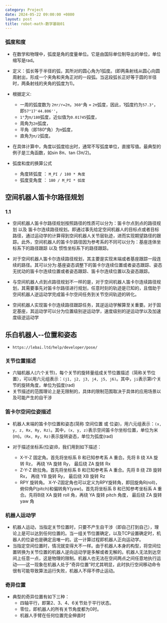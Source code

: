 ```yaml
---
category: Project
date: 2024-05-22 09:00:00 +0800
layout: post
title: robot-math-数学基础01
---
```


### 弧度和度

+ 在数学和物理中，弧度是角的度量单位。它是由国际单位制导出的单位，单位缩写是rad。
+ 定义：弧长等于半径的弧，其所对的圆心角为1弧度。(即两条射线从圆心向圆周射出，形成一个夹角和夹角正对的一段弧。当这段弧长正好等于圆的半径时，两条射线的夹角的弧度为1)。

+ 根据定义:
  + 一周的弧度数为 `2πr/r=2π`，`360°`角 = `2π`弧度，因此，1弧度约为`57.3°`，即`57°17'44.806''`，
  + `1°`为`π/180`弧度，近似值为`0.01745`弧度，
  + 周角为`2π`弧度，
  + 平角（即180°角）为`π`弧度，
  + 直角为`π/2`弧度。

+ 在具体计算中，角度以弧度给出时，通常不写弧度单位，直接写值。最典型的例子是三角函数，如sin 8π、tan (3π/2)。

+ 弧度和度的换算公式
  + 角度转弧度 ： `M_PI / 180 * 角度`
  + 弧度变角度 ： `180 / M_PI * 弧度`


## 空间机器人笛卡尔路径规划

### 1.1

+ 空间机器人笛卡尔路径规划按照路径的性质可以分为：笛卡尔点到点的路径规划 以及 笛卡尔连续路径规划。即通过事先给定空间机器人的目标点或者目标路径，通过运动学的计算得到空间机器人关节层轨迹，进而实现期望路径的跟踪。此外，空间机器人的笛卡尔路径因为参考系的不同可以分为：基座连体坐标系下的路径跟踪 以及 惯性坐标系下的路径跟踪。

+ 对于空间机器人笛卡尔连续路径规划，其主要是实现末端或者基座跟踪一段连续的路径。其可以分为:基座姿态调整下的笛卡尔连续位置或者姿态跟踪、姿态无扰动的笛卡尔连续位置或者姿态跟踪、笛卡尔连续位置以及姿态跟踪。
+ 与空间机器人点到点路径规划不一样的是，对于空间机器人笛卡尔连续路径规划，其需要事先对笛卡尔路径进行规划，任意时刻的轨迹是已知的，且借助于空间机器人逆运动学完成笛卡尔空间任务到关节空间轨迹的转化。

+ 空间机器人实现笛卡尔连续路径跟踪任务，其逆运动学解算至关重要。对于固定基座，其运动学可以分为位置级别逆运动学，速度级别的逆运动学以及加速度级逆运动学

## 乐白机器人--位置和姿态

+ `https://lebai.ltd/help/developer/pose/`

### 关节位置描述

+ 六轴机器人(六个关节)，每个关节的旋转量组成关节位置描述（简称关节位置），可以用六元组表示：`(j1, j2, j3, j4, j5, j6)`。其中，`ji`表示第i个关节的旋转角度，单位为弧度(rad)
+ 关节描述的范围理论上是无限制的，具体的限制范围取决于具体的应用场景以及可能产生的自干涉

### 笛卡尔空间位姿描述

+ 机器人末端的笛卡尔位置和姿态(简称 空间位置 或 位姿)，用六元组表示：`(x, y, z, Rx, Ry, Rz)`。其中，`(x, y, z)`表示空间笛卡尔坐标位置，单位为米(m)。`(Rx, Ry, Rz)`表示旋转姿态，单位为弧度(rad)

+ 对于描述坐标系(位姿)B，我们用到如下描述：
  + X-Y-Z 固定角。首先将坐标系 B 和已知参考系 A 重合。先将 B 绕 XA 旋转 Rz， 再绕 YA 旋转 Ry， 最后绕 ZA 旋转 Rx
  + Z-Y-Z 欧拉角。首先将坐标系 B 和已知参考系 A 重合。先将 B 绕 ZB 旋转 Rx， 再绕 YB 旋转 Ry， 最后绕 XB 旋转 Rz
  + RPY 旋转角。 X-Y-Z固定角也可以定义为RPY旋转角，即回旋角R(roll)，俯仰角P(pitch)和偏转角Y(yaw)。首先将坐标系 B 和已知参考坐标系 A 重合。先将B绕 XA 旋转 roll 角，再绕 YA 旋转 pitch 角度， 最后绕 ZA 旋转 yaw 角

### 机器人运动学

+ 机器人运动，当指定关节位置时，只要不产生自干涉（即自己打到自己），理论上是可以达到任何位置的。当一组关节位置确定，以及TCP设置确定时，机器人的位姿也是确定且唯一的。这一计算过程即机器人正向运动学。
+ 当指定空间位置时，情况就变得大不一样。由于机器人本身的构型，将空间位置转换为关节位置的机器人逆向运动学是多解或者无解的。机器人无法到达空间上任意一点，这是物理的限制。机器人也无法在空间两点之间任意地执行运动——这一现象在机器人处于“奇异位置”时尤其明显，此时执行空间移动命令很有可能导致算法运行失败，机器人不得不停止运动。

### 奇异位置

+ 典型的奇异位置有如下三种：
  + 四轴平行，即第2、3、4、6关节处于平行状态。
  + 零位，即机器人的所有关节角度都为0时。
  + 机器人手臂在任何位置完全伸直时
